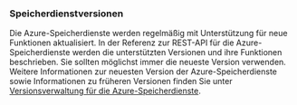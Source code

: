### Speicherdienstversionen

Die Azure-Speicherdienste werden regelmäßig mit Unterstützung für neue Funktionen aktualisiert. In der Referenz zur REST-API für die Azure-Speicherdienste werden die unterstützten Versionen und ihre Funktionen beschrieben. Sie sollten möglichst immer die neueste Version verwenden. Weitere Informationen zur neuesten Version der Azure-Speicherdienste sowie Informationen zu früheren Versionen finden Sie unter [Versionsverwaltung für die Azure-Speicherdienste](https://msdn.microsoft.com/library/azure/dd894041.aspx).

<!---HONumber=Oct15_HO3-->